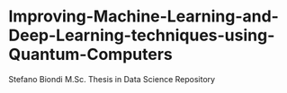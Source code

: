 # Improving-Machine-Learning-and-Deep-Learning-techniques-using-Quantum-Computers
Stefano Biondi M.Sc. Thesis in Data Science Repository
